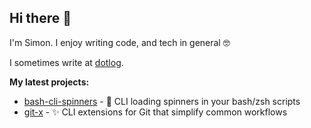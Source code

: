 ## Hi there 👋

I'm Simon. I enjoy writing code, and tech in general 🤓

I sometimes write at [dotlog](https://simeg.github.io/).

**My latest projects:**
- [bash-cli-spinners](https://github.com/simeg/bash-cli-spinners) - 🌈 CLI loading spinners in your bash/zsh scripts
- [git-x](https://github.com/simeg/git-x) - ✨ CLI extensions for Git that simplify common workflows
